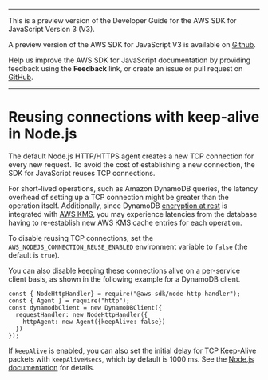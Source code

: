 --------

This is a preview version of the Developer Guide for the AWS SDK for JavaScript Version 3 \(V3\)\.

A preview version of the AWS SDK for JavaScript V3 is available on [Github](https://github.com/aws/aws-sdk-js-v3)\.

Help us improve the AWS SDK for JavaScript documentation by providing feedback using the **Feedback** link, or create an issue or pull request on [GitHub](https://github.com/awsdocs/aws-sdk-for-javascript-v3)\.

--------

# Reusing connections with keep\-alive in Node\.js<a name="node-reusing-connections"></a>

The default Node\.js HTTP/HTTPS agent creates a new TCP connection for every new request\. To avoid the cost of establishing a new connection, the SDK for JavaScript reuses TCP connections\. 

For short\-lived operations, such as Amazon DynamoDB queries, the latency overhead of setting up a TCP connection might be greater than the operation itself\. Additionally, since DynamoDB [encryption at rest](https://docs.aws.amazon.com/amazondynamodb/latest/developerguide/encryption.howitworks.html) is integrated with [AWS KMS](https://docs.aws.amazon.com/amazondynamodb/latest/developerguide/encryption.howitworks.html), you may experience latencies from the database having to re\-establish new AWS KMS cache entries for each operation\. 

To disable reusing TCP connections, set the `AWS_NODEJS_CONNECTION_REUSE_ENABLED` environment variable to `false` \(the default is `true`\)\.

You can also disable keeping these connections alive on a per\-service client basis, as shown in the following example for a DynamoDB client\.

```
const { NodeHttpHandler} = require("@aws-sdk/node-http-handler");
const { Agent } = require("http");
const dynamodbClient = new DynamoDBClient({
  requestHandler: new NodeHttpHandler({
    httpAgent: new Agent({keepAlive: false})
  })
});
```

If `keepAlive` is enabled, you can also set the initial delay for TCP Keep\-Alive packets with `keepAliveMsecs`, which by default is 1000 ms\. See the [Node\.js documentation](https://nodejs.org/api/http.html) for details\.